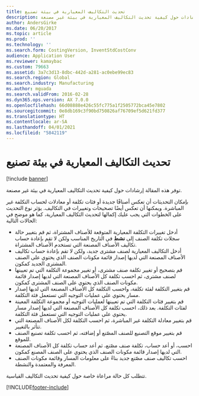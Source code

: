 ```yaml
---
title: تحديث التكاليف المعيارية في بيئة تصنيع
description: توفر هذه المقالة إرشادات حول كيفية تحديث التكاليف المعيارية في بيئة غير مصنعة.
author: AndersGirke
ms.date: 06/20/2017
ms.topic: article
ms.prod: ''
ms.technology: ''
ms.search.form: CostingVersion, InventStdCostConv
audience: Application User
ms.reviewer: kamaybac
ms.custom: 79663
ms.assetid: 3a7c3d13-8dbc-442d-a281-ac0ebe99ec83
ms.search.region: Global
ms.search.industry: Manufacturing
ms.author: mguada
ms.search.validFrom: 2016-02-28
ms.dyn365.ops.version: AX 7.0.0
ms.openlocfilehash: 66d08888e426c55fc775a1f2505772bca45e7802
ms.sourcegitcommit: 0e8db169c3f90bd750826af76709ef5d621fd377
ms.translationtype: HT
ms.contentlocale: ar-SA
ms.lasthandoff: 04/01/2021
ms.locfileid: "5842119"
---
```

# <a name="update-standard-costs-in-a-manufacturing-environment"></a>تحديث التكاليف المعيارية في بيئة تصنيع

[!include [banner](../includes/banner.md)]

توفر هذه المقالة إرشادات حول كيفية تحديث التكاليف المعيارية في بيئة غير مصنعة. 

بإمكان التحديثات أن تعكس أصنافًا جديدة أو فئات تكلفة أو معادلات لحساب التكلفة غير المباشرة. ويمكنها أن تعكس أيضًا تصحيحات وتغييرات في التكاليف. يؤثر نوع التحديث على الخطوات التي يجب عليك إكمالها لتحديث التكاليف المعيارية، كما هو موضح في الحالات التالية:

-   أدخل تغييرات التكلفة المعيارية المتوقعة للأصناف المشتراة، ثم قم بتغيير حالة سجلات تكلفة الصنف إلى **نشط** في التاريخ المناسب ولكن لا تقم بإعادة حساب تكاليف الأصناف المصنعة التي تستخدم الأصناف المشتراة.
-   أدخل التكاليف المعيارية لصنف مشترى جديد، ولكن لا تقم بإعادة حساب تكاليف الأصناف المصنعة التي لديها إصدار قائمة مكونات الصنف الذي يحتوي على الصنف المشترى الجديد كمكون.
-   قم بتصحيح أو تغيير تكلفة صنف مشترى، أو تغيير مجموعة التكلفة التي تم تعيينها لصنف مشترى، ثم احسب تكلفة كل الأصناف المصنعة التي لديها إصدار قائمة مكونات الصنف الذي يحتوي على الصنف المشترى كمكون.
-   قم بتغيير التكلفة لفئة تكلفة، واحسب التكلفة كل الأصناف المصنعة التي لديها إصدار مسار يحتوي على عمليات التوجيه التي تستعمل فئة التكلفة.
-   قم بتغيير فئات التكلفة التي تم تعيينها لعمليات التوجيه أو مجموعة التكلفة المعينة لفئات التكلفة. بعد ذلك، احسب تكلفة كل الأصناف المصنعة التي لديها إصدار مسار يحتوي على عمليات التوجيه التي تستعمل فئة التكلفة.
-   قم بتغيير معادلة التكلفة غير المباشرة، ثم احسب التكلفة لكل الأصناف المصنعة التي تتأثر بالتغيير.
-   قم بتغيير موقع التصنيع للصنف المصّنع أو إضافته، ثم احسب تكلفة تصنيع الصنف للموقع.
-   احسب، أو أعد حساب، تكلفة صنف مصّنع، ثم أعد حساب تكلفة كل الأصناف المصنعة التي لديها إصدار قائمة مكونات الصنف الذي يحتوي على الصنف المصنع كمكون.
-   احسب تكاليف صنف مصّنع جديد بناءً على معلومات المسار وقائمة مكونات الصنف المعرفة والمعتمدة والنشطة.

تتطلب كل حالة مراعاة خاصة حول كيفية تحديث التكاليف القياسية.





[!INCLUDE[footer-include](../../includes/footer-banner.md)]